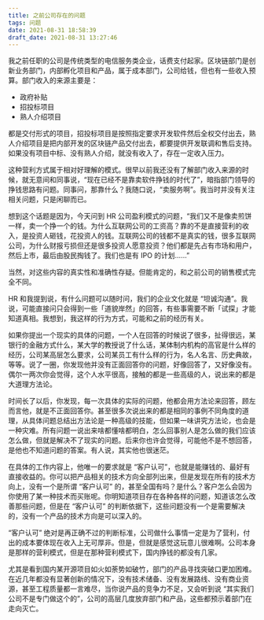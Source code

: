 ```yaml
---
title: 之前公司存在的问题
tags: 问题
date: 2021-08-31 18:58:39
draft_date: 2021-08-31 13:27:46
---
```



我之前任职的公司是传统类型的电信服务类企业，话费支付起家。区块链部门是创新业务部门，内部孵化项目和产品，属于成本部门，公司给钱，但也有一些收入预算。部门收入的来源主要是：

- 政府补贴
- 招投标项目
- 熟人介绍项目

都是交付形式的项目，招投标项目是按照指定要求开发软件然后全权交付出去，熟人介绍项目是把内部开发的区块链产品交付出去，都要提供开发联调和售后支持。如果没有项目中标、没有熟人介绍，就没有收入了，存在一定收入压力。

这种营利方式属于相对好理解的模式。很早以前我还没有了解部门收入来源的时候，就无意间和同事说，“现在已经不是靠卖软件挣钱的时代了”，暗指部门领导的挣钱思路有问题。同事问，那靠什么？我随口说，“卖服务啊”。我当时并没有关注相关问题，只是闲聊而已。

想到这个话题是因为，今天问到 HR 公司盈利模式的问题，“我们又不是像卖煎饼一样，卖一个挣一个的钱。为什么互联网公司的工资高？靠的不是直接营利的收入，是投资人砸钱，花投资人的钱。互联网公司的钱都不是真实的钱，很多互联网公司，为什么财报亏损但还是很多投资人愿意投资？他们都是先占有市场和用户，然后上市，最后由股民掏钱了。我们也是有 IPO 的计划……”

当然，对这些内容的真实性和准确性存疑。但能肯定的，和之前公司的销售模式完全不同。

HR 和我提到说，有什么问题可以随时问，我们的企业文化就是 “坦诚沟通”。我说，可能直接问只会得到一些「道貌岸然」的回答，有些事需要不断「试探」才能知道真相。我想到，我这样的行为方式，可能和之前的经历有关。

如果你提出一个现实的具体的问题，一个人在回答的时候说了很多，扯得很远，某银行的金融方式什么，某大学的教授说了什么话，某体制内机构的高官是什么样的经历，公司某高层怎么要求，公司某员工有什么样的行为，名人名言、历史典故，等等。说了一圈，你发现他并没有正面回答你的问题，好像回答了，又好像没有。偶尔一两次你会觉得，这个人水平很高，接触的都是一些高级的人，说出来的都是大道理方法论。

时间长了以后，你发现，每一次具体的实际的问题，他都会用方法论来回答，顾左而言他，就是不正面回答你。甚至很多次说出来的都是相同的事例不同角度的道理，从具体问题总结出方法论是一种高级的技能，但如果一味讲究方法论，也会是一种灾难。所有问题一说出来啥都懂啥都明白，怎么回事别人是怎么做的我们应该怎么做，但就是解决不了现实的问题。后来你也许会觉得，可能他不是不想回答，是他也不知道问题的答案。有人说，其实他也很迷茫。

在具体的工作内容上，他唯一的要求就是 “客户认可”，也就是能赚钱的、最好有直接收益的。你可以把产品相关的技术方向全部列出来，但是发现在所有的技术方向上，没有一个是所谓 “客户认可” 的，甚至全国有吗？是什么？客户怎么会因为你使用了某一种技术而买账呢。你明知道项目存在各种各样的问题，知道该怎么改善那些问题，但是在 “客户认可” 的判断依据下，这些问题没有一个是需要解决的，没有一个产品的技术方向是可以深入的。

“客户认可” 绝对是再正确不过的判断标准，公司做什么事情一定是为了营利，付出的成本要体现在收入上无可厚非。但是，但就是感觉这玩意儿很难啊。公司本身是那样的营利模式，但是在那种营利模式下，国内挣钱的都没有几家。

尤其是看到国内某开源项目如火如荼势如破竹，部门的产品寻找突破口更加困难。在近几年都没有显著创新的情况下，没有技术储备、没有发展路线、没有商业资源，甚至工程质量都一言难尽，当你说产品的竞争力不足，又会听到说 “其实我们公司不是专门做这个的”，公司的高层几度放弃部门和产品，这些都预示着部门在走向灭亡。



